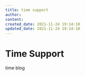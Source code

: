 ```yaml
---
title: time support
author: 
content: 
created_date: 2021-11-24 19:14:10
updated_date: 2021-11-24 19:14:10
---
```


# Time Support

time blog

